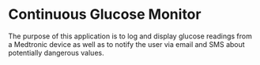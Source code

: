 # Continuous Glucose Monitor
The purpose of this application is to log and display glucose readings from a Medtronic device as well as to notify the user via email and SMS about potentially dangerous values.